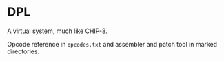 # DPL
A virtual system, much like CHIP-8.

Opcode reference in `opcodes.txt` and assembler and patch tool in marked directories.
